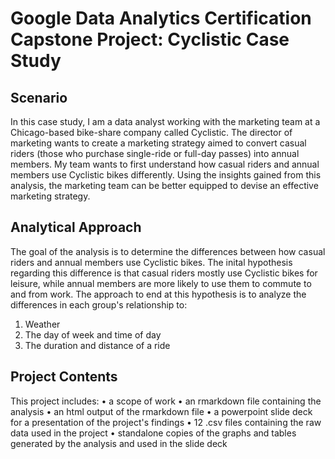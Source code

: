 # Google Data Analytics Certification Capstone Project: Cyclistic Case Study

## Scenario
In this case study, I am a data analyst working with the marketing team at a Chicago-based bike-share company called Cyclistic. The director of marketing wants to create a marketing strategy aimed to convert casual riders (those who purchase single-ride or full-day passes) into annual members. My team wants to first understand how casual riders and annual members use Cyclistic bikes differently. Using the insights gained from this analysis, the marketing team can be better equipped to devise an effective marketing strategy.

## Analytical Approach
The goal of the analysis is to determine the differences between how casual riders and annual members use Cyclistic bikes. The inital hypothesis regarding this difference is that casual riders mostly use Cyclistic bikes for leisure, while annual members are more likely to use them to commute to and from work. The approach to end at this hypothesis is to analyze the differences in each group's relationship to:
  1. Weather
  2. The day of week and time of day
  3. The duration and distance of a ride

## Project Contents
This project includes:
  • a scope of work
  • an rmarkdown file containing the analysis
  • an html output of the rmarkdown file
  • a powerpoint slide deck for a presentation of the project's findings
  • 12 .csv files containing the raw data used in the project
  • standalone copies of the graphs and tables generated by the analysis and used in the slide deck
